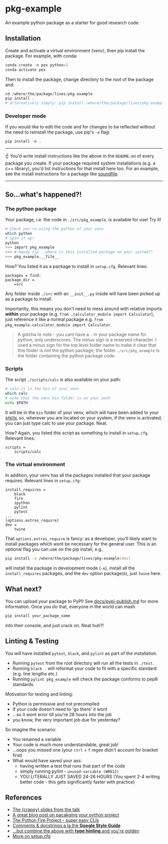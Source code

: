 # pkg-example
An example python package as a starter for good research code.


## Installation
Create and activate a virtual environment (venv), then pip install the package.
For example, with conda:

```python
conda create -n pex python=3
conda activate pex
```

Then to install the package, change directory to the root of the package and:
```python
cd /where/the/package/lives/pkg-example
pip install .
# alternatively simply: pip install /where/the/package/lives/pkg-example
```

### Developer mode

If you would like to edit the code and for changes to be reflected without the
need to reinstall the package, use pip's `-e` flag:
```python
pip install -e .
```

--------

:point_up: You'd write install instructions like the above in the `README.md` of
every package you create. If your package required system installations (e.g.
a c++ library), you'd list instructions for that install here too. For an
example, see the install instructions for a package like
[soundfile](https://pysoundfile.readthedocs.io/en/latest/#installation).

--------


## So...what's happened?!

### The python package
Your package, i.e. the code in `./src/pkg_example`, is available for use! Try
it!
```bash
# Check you're using the python of your venv
which python
# Spin it up!
python
>>> import pkg_example
>>> # Handy tip - where is this installed package on your system?!
>>> pkg_example.__file__
```

How? You listed it as a package to install in `setup.cfg`. Relevant lines:
```
packages = find:
package_dir =
    =src
```
Any folder inside `./src` with an `__init__.py` inside will have been picked up
as a package to install.

Importantly, this means you don't need to mess around with relative imports
**within** your package (e.g. `from .calculator_module import Calculator`), just
reference it like a normal package e.g.
`from pkg_example.calculator_module import Calculator`.

> A gotcha to note - you cant have a `-` in your package name for python, only
underscores. The minus sign is a reserved character. I used a minus sign for the
top level folder name to make it clear that this folder is *not* the python
package; the folder `./src/pkg_example` is the folder containing the python
package code.

### Scripts
The script `./scripts/calc` is also available on your path:
```bash
# calc is in the bin of your venv
which calc
# note that the venv bin folder is on your path
echo $PATH
```
It will be in the `bin` folder of your venv, which will have been added
to your [`$PATH`](http://www.linfo.org/path_env_var.html), so, wherever you are
located on your system, if the venv is activated, you can just type calc to
use your package. Neat.

How? Again, you listed this script as something to install in `setup.cfg`.
Relevant lines:
```
scripts =
    scripts/calc
```

### The virtual environment
In addition, your venv has all the packages installed that your package
requires. Relevant lines in `setup.cfg`:

```
install_requires =
    black
    fire
    ipython
    pylint
    pytest
...
[options.extras_require]
dev =
    twine
```

That `options.extras_require` is fancy: as a developer, you'll likely want to
install packages which wont be necessary for the general user. This is an
optional flag you can use on the pip install, e.g.
```bash
pip install -e /where/the/package/lives/pkg-example[dev]
```
will install the package in development mode (`-e`), install all the
`install_requires` packages, *and* the `dev` option package(s), just `twine`
here.


## What next?
You can upload your package to PyPI! See [docs/pypi-publish.md](docs/pypi-publish.md)
for more information. Once you do that, everyone in the world can mash

```bash
pip install your_package_name
```

into their console, and just crack on. Neat huh?!

## Linting & Testing
You will have installed `pytest`, `black`, and `pylint` as part of the installation.

* Running `pytest` from the root directory will run all the tests in `./test`.
* Running `black .` will reformat your code to fit with a specific standard (e.g.
  line lengths etc.)
* Running `pylint pkg_example` will check the package conforms to pep8 standards.

Motivation for testing and linting:

* Python is permissive and not precompiled
* If your code doesn't need to 'go there' it wont
* ...so it wont error till you're 28 hours into the job
* you know, the very important job due for yesterday?

So imagine the scenario:
* You renamed a variable
* Your code is much more understandable, great job!
* ...oops you missed one (your `ctrl` + `f` regex didn't account for bracket first)
* What would have saved your ass:
    * having written a test that runs that part of the code
    * simply running pylint - `unused-variable (W0612)`
    * YOU LITERALLY JUST SAVED 24-26 HOURS (You spent 2-4 writing better code - 
      this gets significantly faster with practice)

## References

* [The (crappy) slides from the talk][1]
* [A great blog post on pacakging your python project][2]
* [The Python Fire Project - super easy CLIs][3]
* [Comments & docstrings a la the **Google Style Guide**][4]
* [...but combine the above with **type hinting** and you're golden][5]
* [More on setup.cfg][6]


[1]: https://docs.google.com/presentation/d/1dZXcjCLKMEpq_HbjI0L4A_ZVMjBmEVN3mbOytily-78/edit?usp=sharing "Slides from the talk"
[2]: https://realpython.com/pypi-publish-python-package/ "Packaging your python project"
[3]: https://github.com/google/python-fire "python fire"
[4]: http://google.github.io/styleguide/pyguide.html#38-comments-and-docstrings "Google code styleguide - conmments and docstrings"
[5]: https://docs.python.org/3/library/typing.html "Type hints"
[6]: https://setuptools.readthedocs.io/en/latest/setuptools.html#configuring-setup-using-setup-cfg-files "setup.cfg"
